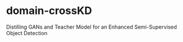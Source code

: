 # domain-crossKD
Distilling GANs and Teacher Model for an Enhanced Semi-Supervised Object Detection
